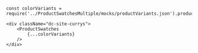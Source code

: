     const colorVariants = require('../ProductSwatchesMultiple/mocks/productVariants.json').productVariants[0];
    
    <div className="dc-site-currys">
        <ProductSwatches         
            {...colorVariants}
        />
    </div>
